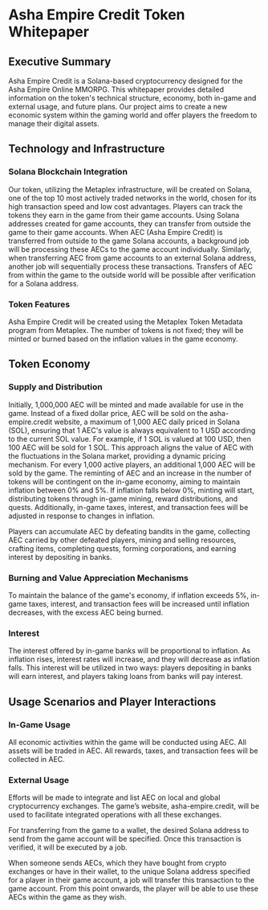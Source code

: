 # Asha Empire Credit Token Whitepaper

## Executive Summary
Asha Empire Credit is a Solana-based cryptocurrency designed for the Asha Empire Online MMORPG. This whitepaper provides detailed information on the token's technical structure, economy, both in-game and external usage, and future plans. Our project aims to create a new economic system within the gaming world and offer players the freedom to manage their digital assets.

## Technology and Infrastructure

### Solana Blockchain Integration
Our token, utilizing the Metaplex infrastructure, will be created on Solana, one of the top 10 most actively traded networks in the world, chosen for its high transaction speed and low cost advantages. Players can track the tokens they earn in the game from their game accounts. Using Solana addresses created for game accounts, they can transfer from outside the game to their game accounts. When AEC (Asha Empire Credit) is transferred from outside to the game Solana accounts, a background job will be processing these AECs to the game account individually. Similarly, when transferring AEC from game accounts to an external Solana address, another job will sequentially process these transactions. Transfers of AEC from within the game to the outside world will be possible after verification for a Solana address.

### Token Features
Asha Empire Credit will be created using the Metaplex Token Metadata program from Metaplex. The number of tokens is not fixed; they will be minted or burned based on the inflation values in the game economy.

## Token Economy

### Supply and Distribution
Initially, 1,000,000 AEC will be minted and made available for use in the game. Instead of a fixed dollar price, AEC will be sold on the asha-empire.credit website, a maximum of 1,000 AEC daily priced in Solana (SOL), ensuring that 1 AEC's value is always equivalent to 1 USD according to the current SOL value. For example, if 1 SOL is valued at 100 USD, then 100 AEC will be sold for 1 SOL. This approach aligns the value of AEC with the fluctuations in the Solana market, providing a dynamic pricing mechanism. For every 1,000 active players, an additional 1,000 AEC will be sold by the game. The reminting of AEC and an increase in the number of tokens will be contingent on the in-game economy, aiming to maintain inflation between 0% and 5%. If inflation falls below 0%, minting will start, distributing tokens through in-game mining, reward distributions, and quests. Additionally, in-game taxes, interest, and transaction fees will be adjusted in response to changes in inflation.

Players can accumulate AEC by defeating bandits in the game, collecting AEC carried by other defeated players, mining and selling resources, crafting items, completing quests, forming corporations, and earning interest by depositing in banks.

### Burning and Value Appreciation Mechanisms
To maintain the balance of the game's economy, if inflation exceeds 5%, in-game taxes, interest, and transaction fees will be increased until inflation decreases, with the excess AEC being burned.

### Interest
The interest offered by in-game banks will be proportional to inflation. As inflation rises, interest rates will increase, and they will decrease as inflation falls. This interest will be utilized in two ways: players depositing in banks will earn interest, and players taking loans from banks will pay interest.

## Usage Scenarios and Player Interactions

### In-Game Usage
All economic activities within the game will be conducted using AEC. All assets will be traded in AEC. All rewards, taxes, and transaction fees will be collected in AEC.

### External Usage
Efforts will be made to integrate and list AEC on local and global cryptocurrency exchanges. The game’s website, asha-empire.credit, will be used to facilitate integrated operations with all these exchanges.

For transferring from the game to a wallet, the desired Solana address to send from the game account will be specified. Once this transaction is verified, it will be executed by a job.

When someone sends AECs, which they have bought from crypto exchanges or have in their wallet, to the unique Solana address specified for a player in their game account, a job will transfer this transaction to the game account. From this point onwards, the player will be able to use these AECs within the game as they wish.
